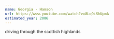 ```yaml
---
name: Georgia - Hanson
url: https://www.youtube.com/watch?v=8Lq9iShUpmA
estimated_year: 2006
---
```


driving through the scottish highlands
